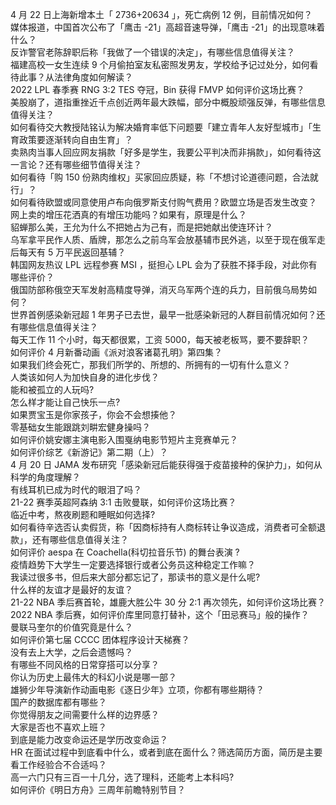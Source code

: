 4 月 22 日上海新增本土「 2736+20634 」，死亡病例 12 例，目前情况如何？  
媒体报道，中国首次公布了「鹰击 -21」高超音速导弹，「鹰击 -21」的出现意味着什么？  
反诈警官老陈辞职后称「我做了一个错误的决定」，有哪些信息值得关注？  
福建高校一女生连续 9 个月偷拍室友私密照发男友，学校给予记过处分，如何看待此事？从法律角度如何解读？  
2022 LPL 春季赛 RNG 3:2 TES 夺冠，Bin 获得 FMVP 如何评价这场比赛？  
美股崩了，道指重挫近千点创近两年最大跌幅，部分中概股顽强反弹，有哪些信息值得关注？  
如何看待交大教授陆铭认为解决婚育率低下问题要「建立青年人友好型城市」「生育政策要逐渐转向自由生育」？  
卖熟肉当事人回应网友捐款「好多是学生，我要公平判决而非捐款」，如何看待这一言论？还有哪些细节值得关注？  
如何看待「购 150 份熟肉维权」买家回应质疑，称「不想讨论道德问题，合法就行」？  
如何看待欧盟或同意使用卢布向俄罗斯支付购气费用？欧盟立场是否发生改变？  
网上卖的增压花洒真的有增压功能吗？如果有，原理是什么？  
貂蝉那么美，王允为什么不把她占为己有，而是把她献出使连环计？  
乌军拿平民作人质、盾牌，那怎么之前乌军会放基辅市民外逃，以至于现在俄军走后每天有 5 万平民返回基辅？  
韩国网友热议 LPL 远程参赛 MSI ，挺担心 LPL 会为了获胜不择手段，对此你有哪些评价？  
俄国防部称俄空天军发射高精度导弹，消灭乌军两个连的兵力，目前俄乌局势如何？  
世界首例感染新冠超 1 年男子已去世，最早一批感染新冠的人群目前情况如何？还有哪些信息值得关注？  
每天工作 11 个小时，每天都很累，工资 5000，每天被老板骂，要不要辞职？  
如何评价 4 月新番动画《派对浪客诸葛孔明》第四集？  
如果我们终会死亡，那我们所学的、所想的、所拥有的一切有什么意义？  
人类该如何人为加快自身的进化步伐？  
能和被孤立的人玩吗?  
怎么样才能让自己快乐一点?  
如果贾宝玉是你家孩子，你会不会想揍他？  
零基础女生能跟跳刘畊宏健身操吗？  
如何评价姚安娜主演电影入围戛纳电影节短片主竞赛单元？  
如何评价综艺《新游记》第二期（上）？  
4 月 20 日 JAMA 发布研究「感染新冠后能获得强于疫苗接种的保护力」，如何从科学的角度理解？  
有线耳机已成为时代的眼泪了吗？  
21-22 赛季英超阿森纳 3:1 击败曼联，如何评价这场比赛？  
临近中考，熬夜刷题和睡眠如何选择?  
如何看待辛选否认卖假货，称「因商标持有人商标转让争议造成，消费者可全额退款」，还有哪些信息值得关注？  
如何评价 aespa 在 Coachella(科切拉音乐节) 的舞台表演 ?  
疫情趋势下大学生一定要选择银行或者公务员这种稳定工作嘛？  
我读过很多书，但后来大部分都忘记了，那读书的意义是什么呢?  
什么样的友谊才是最好的友谊？  
21-22 NBA 季后赛首轮，雄鹿大胜公牛 30 分 2:1 再次领先，如何评价这场比赛？  
2022 NBA 季后赛，如何评价库里同意打替补，这个「田忌赛马」般的操作？  
曼联马奎尔的价值究竟是什么？  
如何评价第七届 CCCC 团体程序设计天梯赛？  
没有去上大学，之后会遗憾吗？  
有哪些不同风格的日常穿搭可以分享？  
你认为历史上最伟大的科幻小说是哪一部？  
雄狮少年导演新作动画电影《逐日少年》立项，你都有哪些期待？  
国产的数据库都有哪些？  
你觉得朋友之间需要什么样的边界感？  
大家是否也不喜欢上班？  
到底是能力改变命运还是学历改变命运？  
HR 在面试过程中到底看中什么，或者到底在面什么？筛选简历方面，简历是主要看工作经验合不合适吗？  
高一六门只有三百一十几分，选了理科，还能考上本科吗?  
如何评价《明日方舟》三周年前瞻特别节目？  
